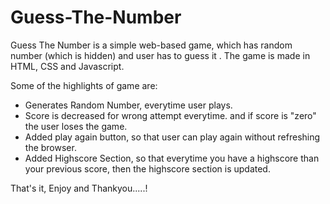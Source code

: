 # Guess-The-Number

Guess The Number is a simple web-based game, which has random number (which is hidden) and user has to guess it .
The game is made in HTML, CSS and Javascript.

Some of the highlights of game are:
 - Generates Random Number, everytime user plays.
 - Score is decreased for wrong attempt everytime. and if score is "zero" the user loses the game.
 - Added play again button, so that user can play again without refreshing the browser.
 - Added Highscore Section, so that everytime you have a highscore than your previous score, then the highscore section is updated.

 That's it, Enjoy and Thankyou.....!
